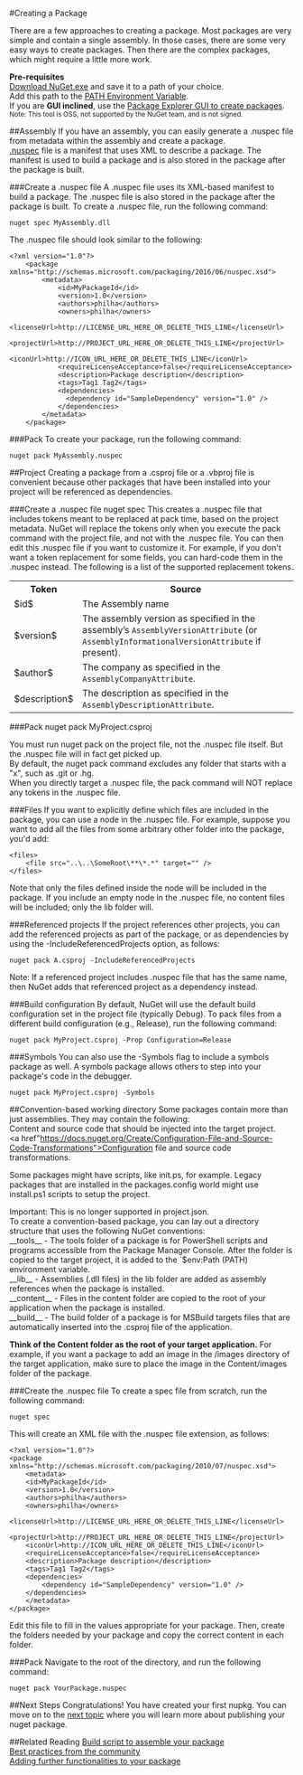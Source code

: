 #Creating a Package

There are a few approaches to creating a package. Most packages are very simple and contain 
a single assembly. In those cases, there are some very easy ways to create packages. 
Then there are the complex packages, which might require a little more work. 

<div class="block-callout-warning">
	<strong>Pre-requisites</strong><br>
    <a href="https://dist.nuget.org/win-x86-commandline/latest/nuget.exe">Download NuGet.exe</a> and save it to a path of your choice.<br>
	Add this path to the <a href="https://msdn.microsoft.com/en-us/library/office/ee537574(v=office.14).aspx">PATH Environment Variable</a>.
</div>

<div class="block-callout-info">
	If you are <strong>GUI inclined</strong>, use the <a href="/Create/using-a-gui-to-build-packages" class="alert-link">Package Explorer GUI to create packages</a>.<br>
	<small>Note: This tool is OSS, not supported by the NuGet team, and is not signed.</small></p>
</div>
##Assembly
If you have an assembly, you can easily generate a <span class="text-primary">.nuspec</span> file from metadata within the assembly 
and create a package.

<div class="block-callout-info">
	<a href="http://docs.nuget.org/Create/Nuspec-Reference">.nuspec</a> file is a manifest that uses XML to describe a package. The manifest is used to build a package and is also stored in the package after the package is built.
</div>

###Create a .nuspec file
A .nuspec file uses its XML-based manifest to build a package. The .nuspec file is also stored in the package after the package is built. 
To create a .nuspec file, run the following command: 

    nuget spec MyAssembly.dll
	
The .nuspec file should look similar to the following:

	<?xml version="1.0"?>
		<package xmlns="http://schemas.microsoft.com/packaging/2016/06/nuspec.xsd">
			<metadata>
				<id>MyPackageId</id>
				<version>1.0</version>
				<authors>philha</authors>
				<owners>philha</owners>
				<licenseUrl>http://LICENSE_URL_HERE_OR_DELETE_THIS_LINE</licenseUrl>
				<projectUrl>http://PROJECT_URL_HERE_OR_DELETE_THIS_LINE</projectUrl>
				<iconUrl>http://ICON_URL_HERE_OR_DELETE_THIS_LINE</iconUrl>
				<requireLicenseAcceptance>false</requireLicenseAcceptance>
				<description>Package description</description>
				<tags>Tag1 Tag2</tags>
				<dependencies>
				  <dependency id="SampleDependency" version="1.0" />
				</dependencies>
			</metadata>
		</package>


###Pack
To create your package, run the following command:

    nuget pack MyAssembly.nuspec
	
##Project
Creating a package from a .csproj file or a .vbproj file is convenient because other packages that have been installed into your project will be referenced as dependencies.

###Create a .nuspec file
    nuget spec
This creates a .nuspec file that includes tokens meant to be replaced at pack time, based on the project metadata.
NuGet will replace the tokens only when you execute the pack command with the project file, and not with the .nuspec file. 
You can then edit this .nuspec file if you want to customize it. For example, if you don't want a token replacement for some fields, you can hard-code them in the .nuspec instead.
The following is a list of the supported replacement tokens.
<table class="reference">
    <tr><th>Token</th><th>Source</th></tr>
    <tr>
        <td>$id$</td>
        <td>The Assembly name</td>
    </tr>
    <tr>
        <td>$version$</td>
        <td>The assembly version as specified in the assembly&#8217;s <code>AssemblyVersionAttribute</code> (or <code>AssemblyInformationalVersionAttribute</code> if present).</td>
    </tr>
    <tr>
        <td>$author$</td>
        <td>The company as specified in the <code>AssemblyCompanyAttribute</code>.</td>
    </tr>
        <tr>
        <td>$description$</td>
        <td>The description as specified in the <code>AssemblyDescriptionAttribute</code>.</td>
    </tr>
</table>

###Pack
    nuget pack MyProject.csproj
<div class="block-callout-warning">
	You must run nuget pack on the project file, not the .nuspec file itself. But the .nuspec file will in fact get picked up.<br>
	By default, the nuget pack command excludes any folder that starts with a "x", such as .git or .hg.<br>
	When you directly target a .nuspec file, the pack command will NOT replace any tokens in the .nuspec file.<br>
</div>

###Files
If you want to explicitly define which files are included in the package, you can use a node in the .nuspec file.
For example, suppose you want to add all the files from some arbitrary other folder into the package, you'd add:

    <files>
		<file src="..\..\SomeRoot\**\*.*" target="" /> 
	</files>

<div class="block-callout-info">
	Note that only the files defined inside the node will be included in the package. If you include an empty node in the .nuspec file, no content files will be included; only the lib folder will. 
</div>

###Referenced projects
If the project references other projects, you can add the referenced projects as part of the package, or as dependencies by using the -IncludeReferencedProjects option, as follows:

    nuget pack A.csproj -IncludeReferencedProjects
	

<div class="block-callout-info">
	Note: If a referenced project includes .nuspec file that has the same name, then NuGet adds that referenced project as a dependency instead. 
</div>

###Build configuration
By default, NuGet will use the default build configuration set in the project file (typically Debug). To pack files from a different build configuration (e.g., Release), run the following command:

    nuget pack MyProject.csproj -Prop Configuration=Release
	
###Symbols
You can also use the -Symbols flag to include a symbols package as well. A symbols package allows others to step into your package's code in the debugger.

    nuget pack MyProject.csproj -Symbols
	

##Convention-based working directory
Some packages contain more than just assemblies. They may contain the following:<br>
Content and source code that should be injected into the target project.<br>
<a href"https://docs.nuget.org/Create/Configuration-File-and-Source-Code-Transformations">Configuration file and source code transformations.</a>


Some packages might have scripts, like init.ps, for example. Legacy packages that are installed in the packages.config world might use install.ps1 scripts to setup the project. 
<div class="block-callout-warning">
	Important: This is no longer supported in project.json.
</div>
To create a convention-based package, you can lay out a directory structure that uses the following NuGet conventions:<br>
__tools__ - The tools folder of a package is for PowerShell scripts and programs accessible from the Package Manager Console. After the folder is copied to the target project, it is added to the `$env:Path (PATH) environment variable. <br>
__lib__ - Assemblies (.dll files) in the lib folder are added as assembly references when the package is installed.<br>
__content__ - Files in the content folder are copied to the root of your application when the package is installed. <br>
__build__ - The build folder of a package is for MSBuild targets files that are automatically inserted into the .csproj file of the application.<br>


__Think of the Content folder as the root of your target application.__ 
For example, if you want a package to add an image in the /images directory of the target application, make sure to place the image in the Content/images folder of the package.

###Create the .nuspec file
To create a spec file from scratch, run the following command:

    nuget spec

This will create an XML file with the .nuspec file extension, as follows:

    <?xml version="1.0"?>
    <package xmlns="http://schemas.microsoft.com/packaging/2010/07/nuspec.xsd">
	    <metadata>
	    <id>MyPackageId</id>
	    <version>1.0</version>
	    <authors>philha</authors>
	    <owners>philha</owners>
	    <licenseUrl>http://LICENSE_URL_HERE_OR_DELETE_THIS_LINE</licenseUrl>
	    <projectUrl>http://PROJECT_URL_HERE_OR_DELETE_THIS_LINE</projectUrl>
	    <iconUrl>http://ICON_URL_HERE_OR_DELETE_THIS_LINE</iconUrl>
	    <requireLicenseAcceptance>false</requireLicenseAcceptance>
	    <description>Package description</description>
	    <tags>Tag1 Tag2</tags>
	    <dependencies>
		    <dependency id="SampleDependency" version="1.0" />
	    </dependencies>
	    </metadata>
    </package>

Edit this file to fill in the values appropriate for your package. Then, create the folders needed by your package and copy the correct content in each folder. 

###Pack
Navigate to the root of the directory, and run the following command:

    nuget pack YourPackage.nuspec


##Next Steps
Congratulations! You have created your first <span class="text-primary">nupkg</span>. You can move on to the <a href="#">next topic</a> where you will learn more about publishing your nuget package.

##Related Reading
<a href="#">Build script to assemble your package</a><br>
<a href="#">Best practices from the community</a><br>
<a href="#">Adding further functionalities to your package</a>